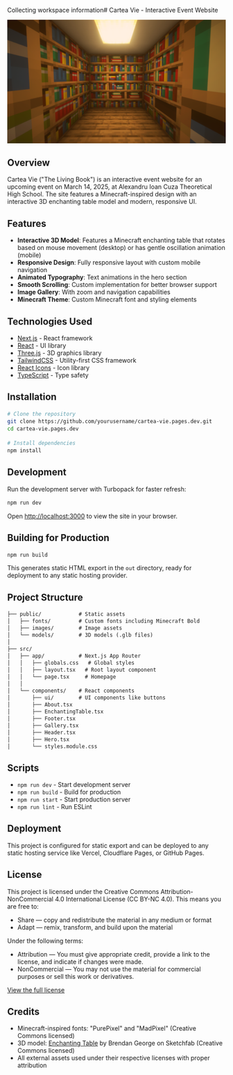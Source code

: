 Collecting workspace information# Cartea Vie - Interactive Event Website

![Cartea Vie](public/images/mine.png)

## Overview

Cartea Vie ("The Living Book") is an interactive event website for an upcoming event on March 14, 2025, at Alexandru Ioan Cuza Theoretical High School. The site features a Minecraft-inspired design with an interactive 3D enchanting table model and modern, responsive UI.

## Features

- **Interactive 3D Model**: Features a Minecraft enchanting table that rotates based on mouse movement (desktop) or has gentle oscillation animation (mobile)
- **Responsive Design**: Fully responsive layout with custom mobile navigation
- **Animated Typography**: Text animations in the hero section
- **Smooth Scrolling**: Custom implementation for better browser support
- **Image Gallery**: With zoom and navigation capabilities
- **Minecraft Theme**: Custom Minecraft font and styling elements

## Technologies Used

- [Next.js](https://nextjs.org/) - React framework
- [React](https://react.dev/) - UI library
- [Three.js](https://threejs.org/) - 3D graphics library
- [TailwindCSS](https://tailwindcss.com/) - Utility-first CSS framework
- [React Icons](https://react-icons.github.io/react-icons/) - Icon library
- [TypeScript](https://www.typescriptlang.org/) - Type safety

## Installation

```bash
# Clone the repository
git clone https://github.com/yourusername/cartea-vie.pages.dev.git
cd cartea-vie.pages.dev

# Install dependencies
npm install
```

## Development

Run the development server with Turbopack for faster refresh:

```bash
npm run dev
```

Open [http://localhost:3000](http://localhost:3000) to view the site in your browser.

## Building for Production

```bash
npm run build
```

This generates static HTML export in the `out` directory, ready for deployment to any static hosting provider.

## Project Structure

```
├── public/            # Static assets
│   ├── fonts/         # Custom fonts including Minecraft Bold
│   ├── images/        # Image assets
│   └── models/        # 3D models (.glb files)
│
├── src/
│   ├── app/           # Next.js App Router
│   │   ├── globals.css   # Global styles
│   │   ├── layout.tsx   # Root layout component
│   │   └── page.tsx     # Homepage
│   │
│   └── components/    # React components
│       ├── ui/        # UI components like buttons
│       ├── About.tsx
│       ├── EnchantingTable.tsx
│       ├── Footer.tsx
│       ├── Gallery.tsx
│       ├── Header.tsx
│       ├── Hero.tsx
│       └── styles.module.css
```

## Scripts

- `npm run dev` - Start development server
- `npm run build` - Build for production
- `npm run start` - Start production server
- `npm run lint` - Run ESLint

## Deployment

This project is configured for static export and can be deployed to any static hosting service like Vercel, Cloudflare Pages, or GitHub Pages.

## License

This project is licensed under the Creative Commons Attribution-NonCommercial 4.0 International License (CC BY-NC 4.0). This means you are free to:

- Share — copy and redistribute the material in any medium or format
- Adapt — remix, transform, and build upon the material

Under the following terms:

- Attribution — You must give appropriate credit, provide a link to the license, and indicate if changes were made.
- NonCommercial — You may not use the material for commercial purposes or sell this work or derivatives.

[View the full license](https://creativecommons.org/licenses/by-nc/4.0/)

## Credits

- Minecraft-inspired fonts: "PurePixel" and "MadPixel" (Creative Commons licensed)
- 3D model: [Enchanting Table](https://skfb.ly/6V7Qq) by Brendan George on Sketchfab (Creative Commons licensed)
- All external assets used under their respective licenses with proper attribution

